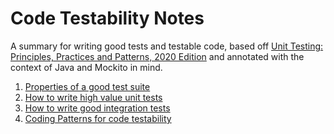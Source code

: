 # Code Testability Notes
A summary for writing good tests and testable code, based off [Unit Testing: Principles, Practices and Patterns, 2020 Edition](https://www.amazon.sg/Unit-Testing-Principles-Automation-Integration/dp/1617296279/ref=asc_df_1617296279/?tag=googleshoppin-22&linkCode=df0&hvadid=404807948861&hvpos=&hvnetw=g&hvrand=14512927362377798526&hvpone=&hvptwo=&hvqmt=&hvdev=c&hvdvcmdl=&hvlocint=&hvlocphy=9062507&hvtargid=pla-869957460222&psc=1) and annotated with the context of Java and Mockito in mind.

1. [Properties of a good test suite](good-test-suite-overview.md)
2. [How to write high value unit tests](unit-testing-best-practices.md)
3. [How to write good integration tests](integration-testing-best-practices.md)
4. [Coding Patterns for code testability](coding-patterns-for-testability.md)